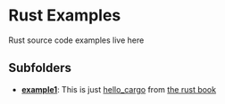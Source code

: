 # Rust Examples 
Rust source code examples live here 

## Subfolders
- [**example1**](./example1): This is just [hello_cargo](https://doc.rust-lang.org/book/ch01-03-hello-cargo.html) from [the rust book](https://doc.rust-lang.org/book/title-page.html) 
